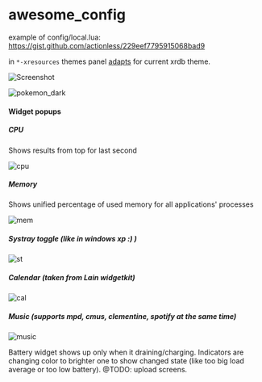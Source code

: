 awesome_config
==============

example of config/local.lua: https://gist.github.com/actionless/229eef7795915068bad9

in `*-xresources` themes panel [adapts](http://imgur.com/a/qIAAa) for current xrdb theme.

![Screenshot](https://raw.githubusercontent.com/actionless/awesome_config/devel/screenshots/screenshot.png "Screenshot")

![pokemon_dark](http://i.imgur.com/BWnzpfh.png?1 "pokemon_dark")

#### Widget popups

##### CPU
Shows results from top for last second

![cpu](https://raw.githubusercontent.com/actionless/awesome_config/devel/screenshots/cpu.png "cpu")

##### Memory
Shows unified percentage of used memory for all applications' processes

![mem](https://raw.githubusercontent.com/actionless/awesome_config/devel/screenshots/mem.png "mem")

##### Systray toggle (like in windows xp :) )
![st](http://i.imgur.com/HFfERGC.png "st")

##### Calendar (taken from Lain widgetkit)
![cal](http://i.imgur.com/pB5n12b.png "cal")

##### Music (supports mpd, cmus, clementine, spotify at the _same_ time)
![music](http://i.imgur.com/W7ur5SQ.png "music")

Battery widget shows up only when it draining/charging.
Indicators are changing color to brighter one to show changed state (like too big load average or too low battery).
@TODO: upload screens.
